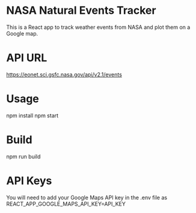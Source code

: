 # NASA Natural Events Tracker

This is a React app to track weather events from NASA and plot them on a Google map.

# API URL
https://eonet.sci.gsfc.nasa.gov/api/v2.1/events

# Usage

npm install
npm start

# Build

npm run build

# API Keys

You will need to add your Google Maps API key in the .env file as REACT_APP_GOOGLE_MAPS_API_KEY=API_KEY
